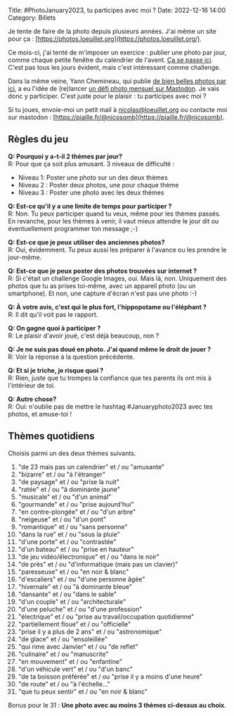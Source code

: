Title: #PhotoJanuary2023, tu participes avec moi ?
Date: 2022-12-16 14:00
Category: Billets

Je tente de faire de la photo depuis plusieurs années. J'ai même un site pour ça : [https://photos.loeuillet.org](https://photos.loeuillet.org/).

Ce mois-ci, j'ai tenté de m'imposer un exercice : publier une photo par jour, comme chaque petite fenêtre du calendrier de l'avent. [Ça se passe ici](https://photos.loeuillet.org/index.php?/tags/283-avent2022/posted-monthly-list).
C'est pas tous les jours évident, mais c'est intéressant comme challenge.

Dans la même veine, Yann Chemineau, qui publie [de bien belles photos par ici](http://gallery.chemineau.eu/), a eu l'idée de (re)lancer [un défi photo mensuel sur Mastodon](https://piaille.fr/@yanncphoto/109517105084526705).
Je vais donc y participer. C'est juste pour le plaisir : tu participes avec moi ?

Si tu joues, envoie-moi un petit mail à nicolas@loeuillet.org ou contacte moi sur mastodon : [https://piaille.fr/@nicosomb](https://piaille.fr/@nicosomb).

## Règles du jeu

**Q: Pourquoi y a-t-il 2 thèmes par jour?**  
R: Pour que ça soit plus amusant. 3 niveaux de difficulté :
* Niveau 1: Poster une photo sur un des deux thèmes
* Niveau 2 : Poster deux photos, une pour chaque thème
* Niveau 3 : Poster une photo avec les deux thèmes

**Q: Est-ce qu'il y a une limite de temps pour participer ?**  
R: Non. Tu peux participer quand tu veux, même pour les thèmes passés. En revanche, pour les thèmes à venir, il vaut mieux attendre le jour dit ou éventuellement programmer ton message ;-)

**Q: Est-ce que je peux utiliser des anciennes photos?**  
R: Oui, évidemment. Tu peux aussi les préparer à l'avance ou les prendre le jour-même.

**Q: Est-ce que je peux poster des photos trouvées sur internet ?**  
R: Si c'était un challenge Google Images, oui. Mais là, non. Uniquement des photos que tu as prises toi-même, avec un appareil photo (ou un smartphone). Et non, une capture d'écran n'est pas une photo :-)

**Q: À votre avis, c'est qui le plus fort, l'hippopotame ou l'éléphant ?**  
R: Il dit qu'il voit pas le rapport.

**Q: On gagne quoi à participer ?**  
R: Le plaisir d'avoir joué, c'est déjà beaucoup, non ?

**Q: Je ne suis pas doué en photo. J'ai quand même le droit de jouer ?**  
R: Voir la réponse à la question précédente.

**Q: Et si je triche, je risque quoi ?**  
R: Rien, juste que tu trompes la confiance que tes parents ils ont mis à l'intérieur de toi.

**Q: Autre chose?**  
R: Oui: n'oublie pas de mettre le hashtag #Januaryphoto2023 avec tes photos, et amuse-toi !

## Thèmes quotidiens

Choisis parmi un des deux thèmes suivants.

1. "de 23 mais pas un calendrier" et / ou "amusante"
2. "bizarre" et / ou "à l'étranger"
3. "de paysage" et / ou "prise la nuit"
4. "ratée" et / ou "à dominante jaune"
5. "musicale" et / ou "d'un animal"
6. "gourmande" et / ou "prise aujourd'hui"
7. "en contre-plongée" et / ou "d'un arbre"
8. "neigeuse" et / ou "d'un pont"
9. "romantique" et / ou "sans personne"
10. "dans la rue" et / ou "sous la pluie"
11. "d'une porte" et / ou "contrastée"
12. "d'un bateau" et / ou "prise en hauteur"
13. "de jeu vidéo/électronique" et / ou "dans le noir"
14. "de près" et / ou "d'informatique (mais pas un clavier)"
15. "paresseuse" et / ou "en noir & blanc"
16. "d'escaliers" et / ou "d'une personne âgée"
17. "hivernale" et / ou "à dominante bleue"
18. "dansante" et / ou "dans le sable"
19. "d'un couple" et / ou "architecturale"
20. "d'une peluche" et / ou "d'une profession"
21. "électrique" et / ou "prise au travail/occupation quotidienne"
22. "partiellement floue" et / ou "officielle"
23. "prise il y a plus de 2 ans" et / ou "astronomique"
24. "de glace" et / ou "ensoleillée"
25. "qui rime avec Janvier" et / ou "de reflet"
26. "culinaire" et / ou "manuscrite"
27. "en mouvement" et / ou "enfantine"
28. "d'un véhicule vert" et / ou "d'un banc"
29. "de ta boisson préférée" et / ou "prise il y a moins d'une heure"
30. "de route" et / ou "à l'échelle..."
31. "que tu peux sentir" et / ou "en noir & blanc"

Bonus pour le 31 : **Une photo avec au moins 3 thèmes ci-dessus au choix**.
